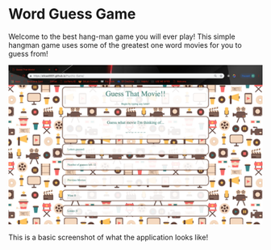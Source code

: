 # Word Guess Game

Welcome to the best hang-man game you will ever play! This simple hangman game uses some of the greatest one word movies for you to guess from!

![Screenshot](/Assets/Images/screenshot.png)

This is a basic screenshot of what the application looks like!
